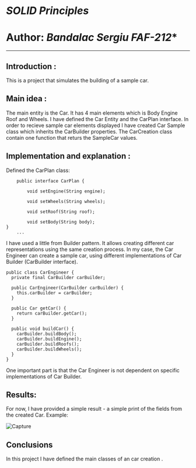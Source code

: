 # *SOLID Principles*
# Author: *Bandalac Sergiu FAF-212**
------
## Introduction :

This is a project that simulates the building of a sample car.

## Main idea :

The main entity is the Car. It has 4 main elements which is Body Engine Roof and Wheels.
I have defined the Car Entity and the CarPlan interface. In order to recieve sample car elements displayed I have 
created Car Sample class which inherits the CarBuilder properties. The CarCreation class contain one function that returs 
the SampleCar values.

## Implementation and explanation :

Defined the CarPlan class:
```
    public interface CarPlan {
    
        void setEngine(String engine);

        void setWheels(String wheels);

        void setRoof(String roof);

        void setBody(String body);
}
    ...
```


I have used a little from Builder pattern. It allows creating different car representations
using the same creation process. In my case, the Car Engineer can create a sample car, using different implementations
of Car Builder (CarBuilder interface).

```
public class CarEngineer {
  private final CarBuilder carBuilder;

  public CarEngineer(CarBuilder carBuilder) {
    this.carBuilder = carBuilder;
  }

  public Car getCar() {
    return carBuilder.getCar();
  }

  public void buildCar() {
    carBuilder.buildBody();
    carBuilder.buildEngine();
    carBuilder.buildRoofs();
    carBuilder.buildWheels();
  }
}
```
One important part is that the Car Engineer is not dependent on specific implementations of Car Builder.

## Results:

For now, I have provided a simple result - a simple print of the fields from the created Car.
Example:

![Capture](https://github.com/STAzz2032/tmps-labs1/assets/70953182/6597c90c-121a-4fd8-99e8-770ac08e8dd8)

## Conclusions
In this project I have defined the main classes of an car creation .
